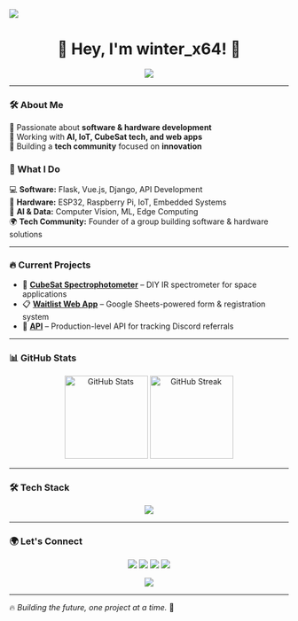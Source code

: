 <img src = "https://user-images.githubusercontent.com/74038190/225813708-98b745f2-7d22-48cf-9150-083f1b00d6c9.gif">
<h1 align="center">🚀 Hey, I'm winter_x64! 👋</h1>

<p align="center">
  <img src="https://readme-typing-svg.herokuapp.com?font=Fira+Code&pause=1000&color=22C3E6&width=700&lines=Tech+Enthusiast+%7C+Builder+%7C+Backend+dev+%7C+Tech+Explorer" />
</p>

---

### 🛠 About Me

🔹 Passionate about **software & hardware development**  
🔹 Working with **AI, IoT, CubeSat tech, and web apps**  
🔹 Building a **tech community** focused on **innovation**

### 🚀 What I Do

💻 **Software:** Flask, Vue.js, Django, API Development  
🔌 **Hardware:** ESP32, Raspberry Pi, IoT, Embedded Systems  
🧠 **AI & Data:** Computer Vision, ML, Edge Computing  
🌍 **Tech Community:** Founder of a group building software & hardware solutions

---

### 🔥 Current Projects

- 🚀 **[CubeSat Spectrophotometer](#)** – DIY IR spectrometer for space applications
- 📋 **[Waitlist Web App](#)** – Google Sheets-powered form & registration system
- 🤖 **[API](#)** – Production-level API for tracking Discord referrals

---

### 📊 GitHub Stats

<p align="center">
  <img src="https://github-readme-stats.vercel.app/api?username=winter-x64&show_icons=true&theme=radical" alt="GitHub Stats" height="150"/>
  <img src="https://github-readme-streak-stats.herokuapp.com/?user=winter-x64&theme=radical" alt="GitHub Streak" height="150"/>
</p>

---

### 🛠 Tech Stack

<p align="center">
  <img src="https://skillicons.dev/icons?i=python,flask,django,js,html,css,nginx,raspberrypi,arduino,linux" />
</p>

---

### 🌍 Let's Connect

<p align="center">
  <a href="mailto:winterx64.work@gmail.com"><img src="https://img.shields.io/badge/Email-D14836?style=for-the-badge&logo=gmail&logoColor=white"></a>
  <a href="https://linkedin.com/in/yourprofile"><img src="https://img.shields.io/badge/LinkedIn-0077B5?style=for-the-badge&logo=linkedin&logoColor=white"></a>
<a href="https://x.com/winter_x64"><img src="https://img.shields.io/badge/X-000000?style=for-the-badge&logo=&logoColor=white"></a>
<a href="https://winter-x64.github.io/my-portfolio/"><img src="https://img.shields.io/badge/Portfolio-000000?style=for-the-badge&logo=firefox&logoColor=white"></a>

</p>

<p align="center">
  <img src="https://readme-typing-svg.herokuapp.com?font=Fira+Code&pause=1000&color=22C3E6&width=500&lines=Let's+connect+and+build+cool+stuff!;Reach+out+for+tech%2C+startups%2C+collabs!">
</p>

---

🔥 _Building the future, one project at a time._ 🚀
